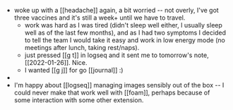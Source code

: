 - woke up with a [[headache]] again, a bit worried -- not overly, I've got three vaccines and it's still a week+ until we have to travel.
	- work was hard as I was tired (didn't sleep well either, I usually sleep well as of the last few months), and as I had two symptoms I decided to tell the team I would take it easy and work in low energy mode (no meetings after lunch, taking rest/naps).
	- just pressed [[g t]] in logseq and it sent me to tomorrow's note, [[2022-01-26]]. Nice.
	- I wanted [[g j]] for go [[journal]] :)
-
- I'm happy about [[logseq]] managing images sensibly out of the box -- I could never make that work well with [[foam]], perhaps because of some interaction with some other extension.